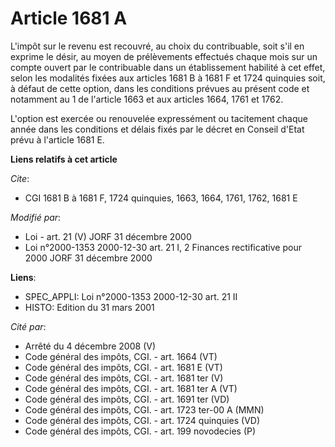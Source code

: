 # Article 1681 A

L'impôt sur le revenu est recouvré, au choix du contribuable, soit s'il en exprime le désir, au moyen de prélèvements
effectués chaque mois sur un compte ouvert par le contribuable dans un établissement habilité à cet effet, selon les
modalités fixées aux articles 1681 B à 1681 F et 1724 quinquies soit, à défaut de cette option, dans les conditions prévues
au présent code et notamment au 1 de l'article 1663 et aux articles 1664, 1761 et 1762.

L'option est exercée ou renouvelée expressément ou tacitement chaque année dans les conditions et délais fixés par le décret
en Conseil d'Etat prévu à l'article 1681 E.

**Liens relatifs à cet article**

_Cite_:

  - CGI 1681 B à 1681 F, 1724 quinquies, 1663, 1664, 1761, 1762, 1681 E

_Modifié par_:

  - Loi - art. 21 (V) JORF 31 décembre 2000
  - Loi n°2000-1353 2000-12-30 art. 21 I, 2 Finances rectificative pour 2000 JORF 31 décembre 2000

**Liens**:

  - SPEC_APPLI: Loi n°2000-1353 2000-12-30 art. 21 II
  - HISTO: Edition du 31 mars 2001

_Cité par_:

  - Arrêté du 4 décembre 2008 (V)
  - Code général des impôts, CGI. - art. 1664 (VT)
  - Code général des impôts, CGI. - art. 1681 E (VT)
  - Code général des impôts, CGI. - art. 1681 ter (V)
  - Code général des impôts, CGI. - art. 1681 ter A (VT)
  - Code général des impôts, CGI. - art. 1691 ter (VD)
  - Code général des impôts, CGI. - art. 1723 ter-00 A (MMN)
  - Code général des impôts, CGI. - art. 1724 quinquies (VD)
  - Code général des impôts, CGI. - art. 199 novodecies (P)
